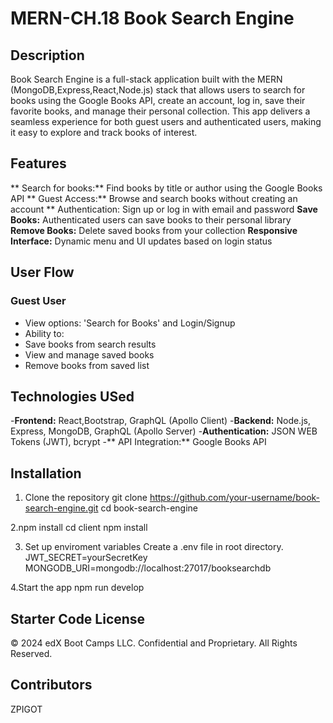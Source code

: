 # MERN-CH.18 Book Search Engine 

## Description

Book Search Engine is a full-stack application built with the MERN (MongoDB,Express,React,Node.js) stack that allows users to search for books using the Google Books API, create an account, log in, save their favorite books, and manage their personal collection.
This app delivers a seamless experience for both guest users and authenticated users, making it easy to explore and track books of interest.

## Features 

** Search for books:** Find books by title or author using the Google Books API 
** Guest Access:** Browse and search books without creating an account 
** Authentication: Sign up or log in with email and password 
**Save Books:** Authenticated users can save books to their personal library
**Remove Books:** Delete saved books from your collection
**Responsive Interface:** Dynamic menu and UI updates based on login status 

## User Flow 

### Guest User
- View options: 'Search for Books' and Login/Signup
- Ability to:
-  Save books from search results
-  View and manage saved books
-  Remove books from saved list

  ## Technologies USed 

  -**Frontend:** React,Bootstrap, GraphQL (Apollo Client)
  -**Backend:** Node.js, Express, MongoDB, GraphQL (Apollo Server)
  -**Authentication:** JSON WEB Tokens (JWT), bcrypt
  -** API Integration:** Google Books API 
  
## Installation 
1. Clone the repository
   git clone https://github.com/your-username/book-search-engine.git
cd book-search-engine

2.npm install
cd client
npm install

3. Set up enviroment variables
Create a .env file in root directory.
JWT_SECRET=yourSecretKey
MONGODB_URI=mongodb://localhost:27017/booksearchdb

4.Start the app
npm run develop

## Starter Code License 
© 2024 edX Boot Camps LLC. Confidential and Proprietary. All Rights Reserved.

## Contributors 
ZPIGOT

